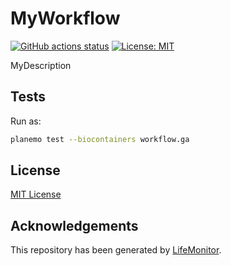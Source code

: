 # MyWorkflow

[![GitHub actions status](https://github.com/kikkomep/test-galaxy-wf/workflows/Tests/badge.svg?branch=master)](https://github.com/kikkomep/test-galaxy-wf/actions?query=branch%3Amaster+workflow%3AMyWorkflow)
[![License: MIT](https://img.shields.io/badge/License-MIT-yellow.svg)](https://opensource.org/licenses/MIT)


MyDescription

## Tests

Run as:

```bash
planemo test --biocontainers workflow.ga
```

## License

[MIT License](../master/LICENSE)

## Acknowledgements

This repository has been generated by [LifeMonitor](https://lifemonitor.eu).
<!--
If you use this repository in a paper, don't forget to give credits to the authors 
by citing the URL of [LifeMonitor](https://lifemonitor.eu).
-->
